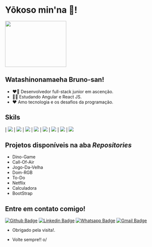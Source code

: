 # Yōkoso min'na :vulcan_salute:!
<img width="200" height="150" src="https://i.pinimg.com/originals/67/6c/af/676caf34754c21aa4f0ca91ebcd44932.gif">


## Watashinonamaeha Bruno-san!

- :heart_on_fire: Desenvolvedor full-stack junior em ascenção.
- 	:man_student: Estudando Angular e React JS.
- 	♥️ Amo tecnologia e os desafios da programação.

## Skils 

| <img aling="left" src="https://img.shields.io/badge/JavaScript-F7DF1E?style=for-the-badge&logo=javascript&logoColor=black" /> | <img aling="left" src="https://img.shields.io/badge/HTML5-E34F26?style=for-the-badge&logo=html5&logoColor=white" /> | <img aling="right" src="https://img.shields.io/badge/CSS3-1572B6?style=for-the-badge&logo=css3&logoColor=white" /> | <img aling="right" src="https://img.shields.io/badge/Node.js-43853D?style=for-the-badge&logo=node.js&logoColor=white" /> | <img aling="right" src="https://img.shields.io/badge/Java-ED8B00?style=for-the-badge&logo=java&logoColor=white" /> | <img aling="right" src="https://img.shields.io/badge/C-00599C?style=for-the-badge&logo=c&logoColor=white" /> | <img aling="right" src="https://img.shields.io/badge/C%23-239120?style=for-the-badge&logo=c-sharp&logoColor=white" /> | <img aling="right" src="https://img.shields.io/badge/MySQL-00000F?style=for-the-badge&logo=mysql&logoColor=white" />

## Projetos disponíveis na aba *Repositories*

- Dino-Game
- Call-Of-Air
- Jogo-Da-Velha
- Dom-RGB
- To-Do
- Netflix
- Calculadora
- BootStrap

## Entre em contato comigo!
[![Github Badge](https://img.shields.io/badge/-Github-000?style=flat-square&logo=Github&logoColor=white&link=link_do_seu_perfil_no_github)](link_do_seu_perfil_no_github)
[![Linkedin Badge](https://img.shields.io/badge/-LinkedIn-blue?style=flat-square&logo=Linkedin&logoColor=white&link=link_do_seu_perfil_no_linkedin)](https://www.linkedin.com/in/bruno-antunes-5a4053204/)
[![Whatsapp Badge](https://img.shields.io/badge/WhatsApp-25D366?style=for-the-badge&logo=whatsapp&logoColor=white)](https://wa.me/qr/YCZJCKZQ5HWEE1)
[![Gmail Badge](https://img.shields.io/badge/-Gmail-c14438?style=flat-square&logo=Gmail&logoColor=white&link=mailto:seu_email)](mailto:loginobsequio@gmail.com)

- Obrigado pela visita!. 
 
- Volte sempre!! o/
